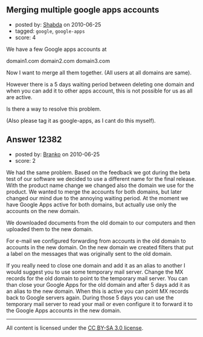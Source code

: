 ## Merging multiple google apps accounts

- posted by: [Shabda](https://stackexchange.com/users/-1/2973-shabda) on 2010-06-25
- tagged: `google`, `google-apps`
- score: 4

We have a few Google apps accounts at

domain1.com
domain2.com
domain3.com

Now I want to merge all them together. (All users at all domains are same).

However there is a 5 days waiting period between deleting one domain and when you can add it to other apps account, this is not possible for us as all are active.

Is there a way to resolve this problem.

(Also please tag it as google-apps, as I cant do this myself).



## Answer 12382

- posted by: [Branko](https://stackexchange.com/users/-1/670-branko) on 2010-06-25
- score: 2

We had the same problem. Based on the feedback we got during the beta test of our software we decided to use a different name for the final release. With the product name change we changed also the domain we use for the product. We wanted to merge the accounts for both domains, but later changed our mind due to the annoying waiting period. At the moment we have Google Apps  active for both domains, but actually use only the accounts on the new domain.

We downloaded documents from the old domain to our computers and then uploaded them to the new domain.  

For e-mail we configured forwarding from accounts in the old domain to accounts in the new domain. On the new domain we created filters that put a label on the messages that was originally sent to the old domain.

If you really need to close one domain and add it as an alias to another I would suggest you to use some temporary mail server. Change the MX records for the old domain to point to the temporary mail server. You can than close your Google Apps for the old domain and after 5 days add it as an alias to the new domain. When this is active you can point MX records back to Google servers again. During those 5 days you can use the temporary mail server to read your mail or even configure it to forward it to the Google Apps accounts in the new domain.




---

All content is licensed under the [CC BY-SA 3.0 license](https://creativecommons.org/licenses/by-sa/3.0/).
